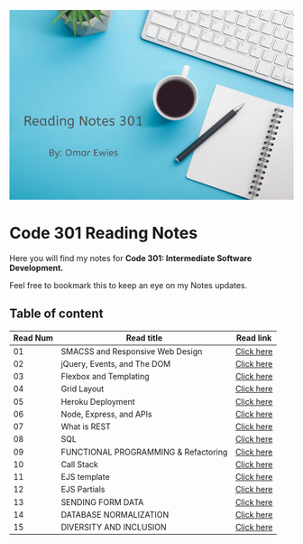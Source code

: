 ![](301-reading.png)

# Code 301 Reading Notes

Here you will find my notes for **Code 301: Intermediate Software Development.**

 Feel free to bookmark this to keep an eye on my Notes updates.



## Table of content

Read Num | Read title | Read link
------------ | ------------- | --------------
01 |  SMACSS and Responsive Web Design | [Click here](https://oebitw.github.io/301-Reading-Notes/read01)
02 |  jQuery, Events, and The DOM | [Click here](https://oebitw.github.io/301-Reading-Notes/read02)
03 |  Flexbox and Templating | [Click here](https://oebitw.github.io/301-Reading-Notes/read03)
04 |  Grid Layout | [Click here](https://oebitw.github.io/301-Reading-Notes/read04)
05 |  Heroku Deployment | [Click here](https://oebitw.github.io/301-Reading-Notes/read05)
06 |  Node, Express, and APIs | [Click here](https://oebitw.github.io/301-Reading-Notes/read06)
07 |  What is REST | [Click here](https://oebitw.github.io/301-Reading-Notes/read07)
08 |  SQL | [Click here](https://oebitw.github.io/301-Reading-Notes/read08)
09 | FUNCTIONAL PROGRAMMING & Refactoring | [Click here](https://oebitw.github.io/301-Reading-Notes/read09)
10 | Call Stack | [Click here](https://oebitw.github.io/301-Reading-Notes/read10)
11 | EJS template | [Click here](https://oebitw.github.io/301-Reading-Notes/read11)
12 | EJS Partials | [Click here](https://oebitw.github.io/301-Reading-Notes/read12)
13 | SENDING FORM DATA | [Click here](https://oebitw.github.io/301-Reading-Notes/read13)
14 | DATABASE NORMALIZATION | [Click here]()
15 | DIVERSITY AND INCLUSION | [Click here]()